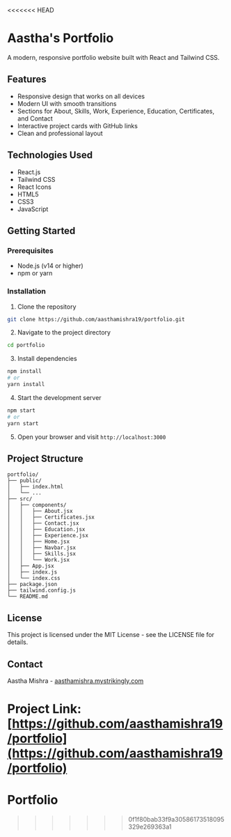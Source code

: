 <<<<<<< HEAD
# Aastha's Portfolio

A modern, responsive portfolio website built with React and Tailwind CSS.

## Features

- Responsive design that works on all devices
- Modern UI with smooth transitions
- Sections for About, Skills, Work, Experience, Education, Certificates, and Contact
- Interactive project cards with GitHub links
- Clean and professional layout

## Technologies Used

- React.js
- Tailwind CSS
- React Icons
- HTML5
- CSS3
- JavaScript

## Getting Started

### Prerequisites

- Node.js (v14 or higher)
- npm or yarn

### Installation

1. Clone the repository
```bash
git clone https://github.com/aasthamishra19/portfolio.git
```

2. Navigate to the project directory
```bash
cd portfolio
```

3. Install dependencies
```bash
npm install
# or
yarn install
```

4. Start the development server
```bash
npm start
# or
yarn start
```

5. Open your browser and visit `http://localhost:3000`

## Project Structure

```
portfolio/
├── public/
│   ├── index.html
│   └── ...
├── src/
│   ├── components/
│   │   ├── About.jsx
│   │   ├── Certificates.jsx
│   │   ├── Contact.jsx
│   │   ├── Education.jsx
│   │   ├── Experience.jsx
│   │   ├── Home.jsx
│   │   ├── Navbar.jsx
│   │   ├── Skills.jsx
│   │   └── Work.jsx
│   ├── App.jsx
│   ├── index.js
│   └── index.css
├── package.json
├── tailwind.config.js
└── README.md
```

## License

This project is licensed under the MIT License - see the LICENSE file for details.

## Contact

Aastha Mishra - [aasthamishra.mystrikingly.com](https://aasthamishra.mystrikingly.com)

Project Link: [https://github.com/aasthamishra19/portfolio](https://github.com/aasthamishra19/portfolio) 
=======
# Portfolio
>>>>>>> 0f1f80bab33f9a30586173518095329e269363a1
